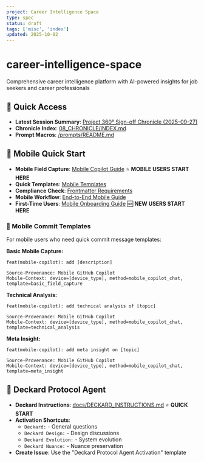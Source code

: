 ```yaml
---
project: Career Intelligence Space
type: spec
status: draft
tags: ['misc', 'index']
updated: 2025-10-02
---
```


# career-intelligence-space
Comprehensive career intelligence platform with AI-powered insights for job seekers and career professionals

## 🚀 Quick Access
- **Latest Session Summary**: [Project 360° Sign-off Chronicle (2025-09-27)](./08_CHRONICLE/20250927_Project-360-Signoff.md)
- **Chronicle Index**: [08_CHRONICLE/INDEX.md](./08_CHRONICLE/INDEX.md)
- **Prompt Macros**: [/prompts/README.md](./prompts/README.md)

## 📱 Mobile Quick Start
- **Mobile Field Capture**: [Mobile Copilot Guide](./docs/MOBILE_UI/mobile_copilot_field_capture_guide.md) ⭐ **MOBILE USERS START HERE**
- **Quick Templates**: [Mobile Templates](./00_SANDBOX/templates/mobile_copilot/)
- **Compliance Check**: [Frontmatter Requirements](./docs/Golden_Rules.md)
- **Mobile Workflow**: [End-to-End Mobile Guide](./docs/MOBILE_UI/mobile_workflow_complete.md)
- **First-Time Users**: [Mobile Onboarding Guide](./docs/MOBILE_UI/mobile_user_onboarding.md) 🆕 **NEW USERS START HERE**

### 📝 Mobile Commit Templates
For mobile users who need quick commit message templates:

**Basic Mobile Capture:**
```
feat(mobile-copilot): add [description]

Source-Provenance: Mobile GitHub Copilot
Mobile-Context: device=[device_type], method=mobile_copilot_chat, template=basic_field_capture
```

**Technical Analysis:**
```
feat(mobile-copilot): add technical analysis of [topic]

Source-Provenance: Mobile GitHub Copilot
Mobile-Context: device=[device_type], method=mobile_copilot_chat, template=technical_analysis
```

**Meta Insight:**
```
feat(mobile-copilot): add meta insight on [topic]

Source-Provenance: Mobile GitHub Copilot
Mobile-Context: device=[device_type], method=mobile_copilot_chat, template=meta_insight
```

## 🤖 Deckard Protocol Agent
- **Deckard Instructions**: [docs/DECKARD_INSTRUCTIONS.md](./docs/DECKARD_INSTRUCTIONS.md) ⭐ **QUICK START**
- **Activation Shortcuts**: 
  - `Deckard:` - General questions
  - `Deckard Design:` - Design discussions
  - `Deckard Evolution:` - System evolution
  - `Deckard Nuance:` - Nuance preservation
- **Create Issue**: Use the "Deckard Protocol Agent Activation" template


















